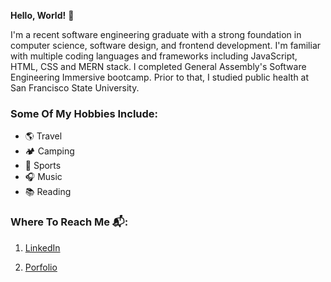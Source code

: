 
**Hello, World!** 👋

I'm a recent software engineering graduate with a strong foundation in computer science, software design, and frontend development. I'm familiar with multiple coding languages and frameworks including JavaScript, HTML, CSS and MERN stack. I completed General Assembly's Software Engineering Immersive bootcamp. Prior to that, I studied public health at San Francisco State University.

### Some Of My Hobbies Include: 

- 🌎 Travel
- 🏕 Camping
- 🏀 Sports
- 🎧 Music
- 📚 Reading





### Where To Reach Me 📬: 

1. [LinkedIn](https://www.linkedin.com/in/alexandra-vera)

2. [Porfolio](https://alexvera1.github.io/personal-portfolio)

<!---
alexvera1/alexvera1 is a ✨ special ✨ repository because its `README.md` (this file) appears on your GitHub profile.
You can click the Preview link to take a look at your changes.
--->
